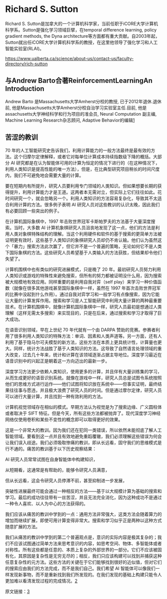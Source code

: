 # Richard S. Sutton

Richard S. Sutton是加拿大的一个计算机科学家，当前任职于iCORE大学计算机科学系。Sutton是强化学习领域巨擘，在temporal difference learning, policy gradient methods, the Dyna architecture等方面都有重大贡献。自2003年起，Sutton就出任iCORE大学计算机科学系的教授，在这里他领导了强化学习和人工智能实验室(RLAI)。

https://www.ualberta.ca/science/about-us/contact-us/faculty-directory/rich-sutton

## 与Andrew Barto合著ReinforcementLearningAn Introduction

Andrew Barto 是Massachusetts大学Amherst分校的教授, 已于2012年退休.退休前, 他是Massachusetts大学Amherst分校自治学习实验室主任.目前, 他是assachusetts大学神经科学和行为项目的准会员, Neural Computation 副主编, Machine Learning Research杂志顾问,  Adaptive Behavior的编辑[1]

## 苦涩的教训

70 年的人工智能研究史告诉我们，利用计算能力的一般方法最终是最有效的方法。这个归摩尔定律解释，或者它对每单位计算成本持续指数级下降的概括。大部分 AI 研究都是在认为智能体可用的计算为恒定的情况下进行的（在这种情况下，利用人类知识是提高性能的唯一方法），但是，在比典型研究项目稍长的时间尺度内，我们不可避免地会需要大量的计算。

要在短期内有所提升，研究人员要利用专门领域的人类知识。但如果想要长期的获得提升，利用计算能力才是王道。这两者本无需对立，但实际上它们往往如此。花时间研究一个，就会忽略另一个。利用人类知识的方法容易复杂化，导致其不太适合利用计算的方法。很多例子表明 AI 研究人员对这些教训的认识太晚，因此我们有必要回顾一些突出的例子。

在计算机国际象棋中，1997 年击败世界冠军卡斯帕罗夫的方法基于大量深度搜索。当时，大多数 AI 计算机象棋研究人员沮丧地发现了这一点，他们的方法是利用人类对象棋特殊结构的理解。当这个利用硬件和软件的基于搜索的更简单方法被证明更有效时，这些基于人类知识的象棋研究人员却仍不肯认输。他们认为虽然这个「暴力」搜索方法此次赢了，但它并不是一个普遍的策略，无论如何它不是人类下国际象棋的方法。这些研究人员希望基于人类输入的方法获胜，但结果却令他们失望了。

计算机围棋中也有类似的研究进展模式，只是晚了 20 年。最初研究人员努力利用人类知识或游戏的特殊性来避免搜索，但所有的努力都被证明没什么用，因为搜索被大规模地有效应用。同样重要的是利用自我对弈（self play）来学习一种价值函数（就像在很多其他游戏甚至国际象棋中一样，虽然在 1997 年首次击败世界冠军的比赛中没起到什么作用）。通过自我对弈学习和一般学习有点像搜索，因为它能让大量的计算发挥作用。搜索和学习是人工智能研究中利用大量计算的两种最重要技术。在计算机围棋中，就像计算机国际象棋中一样，研究人员最初是想通过人类理解（这样无需太多搜索）来实现目的，只是在后来，通过搜索和学习才取得了巨大成功。

在语音识别领域，早在上世纪 70 年代就有一个由 DARPA 赞助的竞赛。参赛者利用了很多利用人类知识的特殊方法：单词、因素和人类声道等。另一方面，还有人利用了基于隐马尔可夫模型的新方法，这些方法在本质上更具统计性，计算量也更大。同样，统计方法战胜了基于人类知识的方法。这导致了自然语言处理领域的重大改变，过去几十年来，统计和计算在该领域逐渐占据主导地位。深度学习最近在语音识别中的兴起正是朝着这一方向迈出的最新一步。

深度学习方法更少依赖人类知识，使用更多的计算，并且伴有大量训练集的学习，从而生成更好的语音识别系统。就像在游戏中一样，研究人员总是试图令系统按照他们的思维方式进行运作——他们试图将知识放在系统中——但事实证明，最终结果往往事与愿违，并且极大浪费了研究人员的时间。但是通过摩尔定律，研究人员可以进行大量计算，并且找到一种有效利用的方法。

计算机视觉领域存在相似的模式。早期方法认为视觉是为了搜索边缘、广义圆柱体或者取决于 SIFT 特征。但是今天，所有这些方法都被抛弃了。现代深度学习神经网络仅使用卷积和某些不变性的概念即可以取得更好的效果。

这是一个非常大的教训。因为我们还在犯同一类错误，所以依然未能彻底了解人工智能领域。要看到这一点并且有效地避免重蹈覆辙，我们必须理解这些错误为何会让我们误入歧途。我们必须吸取惨痛的教训，即从长远看，固守我们的思维模式是行不通的。痛苦的教训基于以下历史观察结果：

AI 研究人员常常试图在自身智能体中构建知识，

从短期看，这通常是有帮助的，能够令研究人员满意，

但从长远看，这会令研究人员停滞不前，甚至抑制进一步发展，

突破性进展最终可能会通过一种相反的方法——基于以大规模计算为基础的搜索和学习。最后的成功往往带有一丝苦涩，并且无法完全消化，因为这种成功不是通过一种令人喜欢、以人为中心的方法获得的。

我们应该从痛苦的教训中学到的一点：通用方法非常强大，这类方法会随着算力的增加而继续扩展，即使可用计算变得非常大。搜索和学习似乎正是两种以这种方式随意扩展的方法。

我们从痛苦的教训中学到的第二个普遍观点是，意识的实际内容是极其复杂的；我们不应该试图通过简单方法来思考意识的内容，如思考空间、物体、多智能体或者对称性。所有这些都是任意的、本质上复杂的外部世界的一部分。它们不应该被固有化，其原因是复杂性是无穷无尽的；相反，我们只应该构建可以找到并捕获这种任意复杂性的元方法。这些方法的关键在于它们能够找到很好的近似值，但对它们的搜索应由我们的方法完成，而不是我们自己。我们希望 AI 智能体可以像我们一样发现新事物，而不是重新找到我们所发现的。在我们发现的基础上构建只能令人更加难以看清发现过程的完成情况。[2]



原文链接：[3]


[1]: https://cloud.tencent.com/developer/article/1616659
[2]: https://www.linkresearcher.com/information/01af2812-2cbc-4c3b-bec8-2e3701c6ac2f
[3]: http://www.incompleteideas.net/IncIdeas/BitterLesson.html
